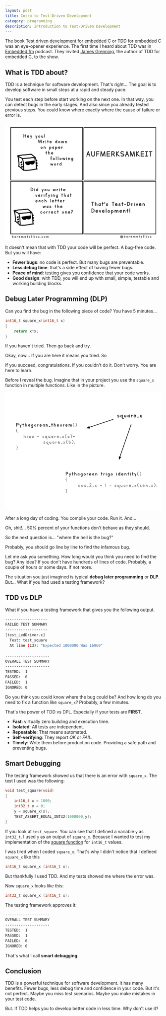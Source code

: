 ```yaml
---
layout: post
title: Intro to Test-Driven Development 
category: programming
description: Introduction to Test-Driven Development
---
```


The book [Test driven development for embedded C](https://amzn.to/2wsWFnp) or TDD for embedded C was an eye-opener experience.
The first time I heard about TDD was in [Embedded.fm](https://embedded.fm/episodes/2013/12/11/eventually-lightning-strikes) podcast. 
They invited [James Grenning](https://wingman-sw.com/about), the author of TDD for embedded C, to the show.

## What is TDD about?
TDD is a technique for software development. That's right... The goal is to develop software in small steps at a rapid and steady pace. 

You test each step before start working on the next one.
In that way, you can detect bugs in the early stages.
And also since you already tested previous steps.
You could know where exactly where the cause of failure or error is. 

![tdd explanation](/images/posts/tdd-intro-01.png)

It doesn't mean that with TDD your code will be perfect. A bug-free code.
But you will have:  

- **Fewer bugs**: no code is perfect. But many bugs are preventable.  
- **Less debug time**: that's a side effect of having fewer bugs.  
- **Peace of mind**: testing gives you confidence that your code works.  
- **Good design**: with TDD, you will end up with small, simple, testable and  working building blocks.   

## Debug Later Programming (DLP)
Can you find the bug in the following piece of code?
You have 5 minutes...

```c
int16_t square_x(int16_t x)
{
    return x*x; 
}
```

If you haven't tried. Then go back and try. 

Okay, now... If you are here it means you tried. So

If you succeed, congratulations. If you couldn't do it. Don't worry. You are here to learn. 

Before I reveal the bug. Imagine that in your project you use the `square_x` function in multiple functions.
Like in the picture. 

![tdd-dependencies](/images/posts/tdd-intro-02.png)

After a long day of coding. You compile your code. Run it. And...

Oh, shit!... 50% percent of your functions don't behave as they should. 

So the next question is... "where the hell is the bug?"

Probably, you should go line by line to find the infamous bug.

Let me ask you something. How long would you think you need to find the bug? Any idea? 
If you don't have hundreds of lines of code. Probably, a couple of hours or some days. If not more. 

The situation you just imagined is typical **debug later programming** or **DLP**.
But... What if you had used a testing framework?

## TDD vs DLP
What if you have a testing framework that gives you the following output.

```sh
-------------------
FAILED TEST SUMMARY
-------------------
[test_LedDriver.c]
  Test: test_square
  At line (13): "Expected 1000000 Was 16960"

--------------------
OVERALL TEST SUMMARY
--------------------
TESTED:  1
PASSED:  0
FAILED:  1
IGNORED: 0
```

Do you think you could know where the bug could be? 
And how long do you need to fix a function like `square_x`?
Probably, a few minutes. 

That's the power of TDD vs DPL. 
Especially if your tests are **FIRST**.

- **Fast**: virtually zero building and execution time.
- **Isolated**: All tests are independent.
- **Repeatable**: That means automated.
- **Self-verifying**: They report _OK_ or _FAIL_.
- **Timely**: Write them before production code. Providing a safe path and preventing bugs. 

## Smart Debugging
The testing framework showed us that there is an error with `square_x`.
The test I used was the following:

```c
void test_square(void)
{
    int16_t x = 1000;
    int32_t y = 0;
    y = square_x(x);
    TEST_ASSERT_EQUAL_INT32(1000000,y);
}
```
If you look at `test_square`. You can see that I defined a variable `y` as `int32_t`. I used `y` as an output of `square_x`.
Because I wanted to test my implementation of the [square function](https://en.wikipedia.org/wiki/Square_(algebra)) for `int16_t` values.

I was tired when I coded `square_x`. That's why  I didn't notice that I defined `square_x` like this

```c
int16_t square_x (int16_t x);
```

But thankfully I used TDD. And my tests showed me where the error was. 

Now `square_x` looks like this:

```c
int32_t square_x (int16_t x);
```

The testing framework approves it:

```sh
--------------------
OVERALL TEST SUMMARY
--------------------
TESTED:  1
PASSED:  1
FAILED:  0
IGNORED: 0
```

That's what I call **smart debugging**. 

## Conclusion
TDD is a powerful technique for software development.
It has many benefits. Fewer bugs, less debug time and confidence in your code.
But it's not perfect. Maybe you miss test scenarios. Maybe you make mistakes in your test code. 

But. If TDD helps you to develop better code in less time. Why don't use it?

